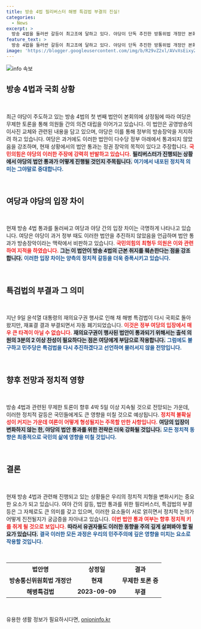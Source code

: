 ```yaml
---
title: 방송 4법 필리버스터 해병 특검법 부결의 진실!
categories:
  - News
excerpt: >
  방송 4법을 둘러싼 갈등이 최고조에 달하고 있다. 야당이 단독 추진한 방통위법 개정안 본회의 상정과 여당의 필리버스터로 이어진 대치 속, 해병 특검법은 또다시 부결되며 정치적 긴장을 고조시키고 있다. 클릭해 사건의 전말을 확인해보세요!
feature_text: >
  방송 4법을 둘러싼 갈등이 최고조에 달하고 있다. 야당이 단독 추진한 방통위법 개정안 본회의 상정과 여당의 필리버스터로 이어진 대치 속, 해병 특검법은 또다시 부결되며 정치적 긴장을 고조시키고 있다. 클릭해 사건의 전말을 확인해보세요!
image: 'https://blogger.googleusercontent.com/img/b/R29vZ2xl/AVvXsEixyZcFfHzMRdzZMjFBmAUKJYCLCGyLL1o632UiGVXcaFdKo_bkvkuCioo0uUKlGfBVcT3P84aROyZIXSBEx3Aw5nCQ3pTgDom1WDC4m8eifvWiAmWEEVb4x6G_l8C0QH225ldMjyaFvpxGEBGNO37VmDTDMHGhJPq73UglMfDca1-0aw/s1600/blogspot.png'
---
```


<p><img src="https://blogger.googleusercontent.com/img/b/R29vZ2xl/AVvXsEixyZcFfHzMRdzZMjFBmAUKJYCLCGyLL1o632UiGVXcaFdKo_bkvkuCioo0uUKlGfBVcT3P84aROyZIXSBEx3Aw5nCQ3pTgDom1WDC4m8eifvWiAmWEEVb4x6G_l8C0QH225ldMjyaFvpxGEBGNO37VmDTDMHGhJPq73UglMfDca1-0aw/s1600/blogspot.png" alt="info 속보" /></p>

<h2 data-ke-size="size26">방송 4법과 국회 상황</h2>

<p data-ke-size="size16">&nbsp;</p>

<p>최근 야당이 주도하고 있는 방송 4법의 첫 번째 법안이 본회의에 상정됨에 따라 여당은 무제한 토론을 통해 의원들 간의 의견 대립을 이어가고 있습니다. 이 법안은 공영방송의 이사진 교체와 관련된 내용을 담고 있으며, 야당은 이를 통해 정부의 방송장악을 저지하려 하고 있습니다. 여당은 과거에도 이러한 법안이 다수당 정부 아래에서 통과되지 않았음을 강조하며, 현재 상황에서의 법안 통과는 정권 장악의 목적이 있다고 주장합니다. <b><span style="color: #ee2323;">국민의힘은 야당의 이러한 주장에 강력히 반발하고 있습니다.</span></b> <b><span style="background-color: #21538527;">필리버스터가 진행되는 상황에서 야당의 법안 통과가 어떻게 진행될 것인지 주목됩니다.</span></b> <b><span style="color: #1a5490;">여기에서 내포된 정치적 의미는 그야말로 중대합니다.</span></b></p>

<p data-ke-size="size16">&nbsp;</p>

<h2 data-ke-size="size26">여당과 야당의 입장 차이</h2>

<p data-ke-size="size16">&nbsp;</p>

<p>현재 방송 4법 통과를 둘러싸고 여당과 야당 간의 입장 차이는 극명하게 나타나고 있습니다. 여당은 야당이 과거 정부 때도 이러한 법안을 추진하지 않았음을 언급하며 법안 통과가 방송장악이라는 맥락에서 비판하고 있습니다. <b><span style="color: #ee2323;">국민의힘의 최형두 의원은 이와 관련하여 지적을 하였습니다.</span></b> <b><span style="background-color: #21538527;">그는 이 법안이 방송 4법의 근본 취지를 훼손한다는 점을 강조합니다.</span></b> <b><span style="color: #1a5490;">이러한 입장 차이는 양측의 정치적 갈등을 더욱 증폭시키고 있습니다.</span></b></p>

<p data-ke-size="size16">&nbsp;</p>

<h2 data-ke-size="size26">특검법의 부결과 그 의미</h2>

<p data-ke-size="size16">&nbsp;</p>

<p>지난 9일 윤석열 대통령의 재의요구권 행사로 인해 채 해병 특검법이 다시 국회로 돌아왔지만, 재표결 결과 부결되면서 자동 폐기되었습니다. <b><span style="color: #ee2323;">이것은 정부 여당의 입장에서 매우 큰 타격이 아닐 수 없습니다.</span></b> <b><span style="background-color: #21538527;">재의요구권이 행사된 법안이 통과되기 위해서는 출석 의원의 3분의 2 이상 찬성이 필요하다는 점은 여당에게 부담으로 작용합니다.</span></b> <b><span style="color: #1a5490;">그럼에도 불구하고 민주당은 특검법을 다시 추진하겠다고 선언하며 물러서지 않을 전망입니다.</span></b></p>

<p data-ke-size="size16">&nbsp;</p>

<h2 data-ke-size="size26">향후 전망과 정치적 영향</h2>

<p data-ke-size="size16">&nbsp;</p>

<p>방송 4법과 관련된 무제한 토론이 향후 4박 5일 이상 지속될 것으로 전망되는 가운데, 이러한 정치적 갈등은 국민들에게도 큰 영향을 미칠 것으로 예상됩니다. <b><span style="color: #ee2323;">정치적 불확실성이 커지는 가운데 여론이 어떻게 형성될지는 주목할 만한 사항입니다.</span></b> <b><span style="background-color: #21538527;">여당의 입장이 변화하지 않는 한, 야당의 법안 통과를 위한 전략은 더욱 강화될 것입니다.</span></b> <b><span style="color: #1a5490;">모든 정치적 동향은 최종적으로 국민의 삶에 영향을 미칠 것입니다.</span></b></p>

<p data-ke-size="size16">&nbsp;</p>

<h2 data-ke-size="size26">결론</h2>

<p data-ke-size="size16">&nbsp;</p>

<p>현재 방송 4법과 관련해 진행되고 있는 상황들은 우리의 정치적 지형을 변화시키는 중요한 요소가 되고 있습니다. 여야 간의 갈등, 법안 통과를 위한 필리버스터, 특검법의 부결 등은 그 자체로도 큰 의미를 갖고 있으며, 이러한 요소들이 서로 얽히면서 정치적 논의가 어떻게 진전될지가 궁금증을 자아내고 있습니다. <b><span style="color: #ee2323;">이번 법안 통과 여부는 향후 정치적 키를 쥐게 될 것으로 보입니다.</span></b> <b><span style="background-color: #21538527;">따라서 유권자들도 이러한 동향을 주의 깊게 살펴봐야 할 필요가 있습니다.</span></b> <b><span style="color: #1a5490;">결국 이러한 모든 과정은 우리의 민주주의에 깊은 영향을 미치는 요소로 작용할 것입니다.</span></b> </p>

<p data-ke-size="size16">&nbsp;</p>

<table style="width: 100%;">
  <tr>
    <th style="text-align: center;">법안명</th>
    <th style="text-align: center;">상정일</th>
    <th style="text-align: center;">결과</th>
  </tr>
  <tr>
    <td style="text-align: center; height: 17px;"><b>방송통신위원회법 개정안</b></td>
    <td style="text-align: center; height: 17px;"><b>현재</b></td>
    <td style="text-align: center; height: 17px;"><b>무제한 토론 중</b></td>
  </tr>
  <tr>
    <td style="text-align: center; height: 17px;"><b>해병특검법</b></td>
    <td style="text-align: center; height: 17px;"><b>2023-09-09</b></td>
    <td style="text-align: center; height: 17px;"><b>부결</b></td>
  </tr>
</table>

<p data-ke-size="size16">&nbsp;</p>
유용한 생활 정보가 필요하시다면, <a href="https://onioninfo.kr" rel="dofollow">onioninfo.kr</a>


